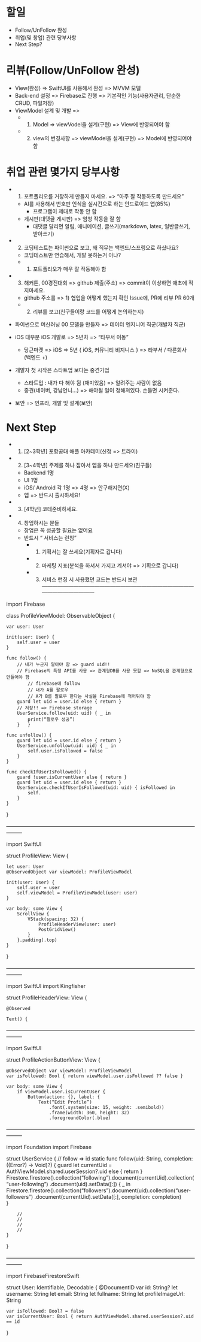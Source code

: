 # 할일
- Follow/UnFollow 완성
- 취업(및 창업) 관련 당부사항
- Next Step?

# 리뷰(Follow/UnFollow 완성)
- View(완성) => SwiftUI를 사용해서 완성 => MVVM 모델 
- Back-end 설정 => Firebase로 진행 => 기본적인 기능(사용자관리, 단순한 CRUD, 파일저장)
- ViewModel 설계 및 개발 => 
    - 1) Model => viewVodel을 설계(구현) => View에 반영되어야 함
    - 2) view의 변경사항 => viewModel을 설계(구현) => Model에 반영되어야 함

# 취업 관련 몇가지 당부사항
- 1.  포트폴리오를 거창하게 만들지 마세요. => “아주 잘 작동하도록 만드세요”
    - AI를 사용해서 번호판 인식을 실시간으로 하는 안드로이드 앱(85%)
        - 프로그램이 제대로 작동 안 함
    - 게시판(대댓글 게시판) => 엄청 작동을 잘 함
        - 대댓글 달리면 알림, 애니메이션, 글쓰기(markdown, latex, 일반글쓰기, 받아쓰기)
- 2. 코딩테스트는 파이썬으로 보고, 왜 직무는 백엔드/스프링으로 하셨나요?
    - 코딩테스트만 연습해서, 개발 못하는거 아냐?
    - 1. 포트폴리오가 매우 잘 작동해야 함
- 3. 해커톤, 00경진대회 => github 제출(주소) => commit이 이상하면 애초에 적지마세요.
    - github 주소를 => 1) 협업을 어떻게 했는지 확인 Issue에, PR에 리뷰 PR 60개
    - 2) 리뷰를 보고(친구들이랑 코드를 어떻게 논의하는지)

- 파이썬으로 머신러닝 00 모델을 만들자 => 데이터 엔지니어 직군(개발자 직군)

- iOS 대부분 iOS 개발로 => 5년차 => “타부서 이동”
    - 당근마켓 => iOS => 5년 { iOS, 커뮤니티 비지니스 } => 타부서 / 다른회사 (백엔드 +)

- 개발자 첫 시작은 스타트업 보다는 중견기업 
    - 스타트업 : 내가 다 해야 됨 (재미있음) => 알려주는 사람이 없음
    - 중견(네이버, 강남언니…) => 해야될 일이 정해져있다. 손들면 시켜준다. 

- 보안 => 인프라, 개발 및 설계(보안)

# Next Step
- 1) [2~3학년] 포항공대 애플 아카데미(신청 => 트라이)
- 2) [3~4학년] 주제를 하나 잡아서 앱을 하나 만드세요(친구들)
    - Backend 1명
    - UI 1명
    - iOS/ Android 각 1명 => 4명 => 안구해지면(X)
    - 앱 => 반드시 출시하세요!
- 3) [4학년] 코테준비하세요.
- 4) 창업하시는 분들
    - 창업은 꼭 성공할 필요는 없어요
    - 반드시 “ 서비스는 런칭”
        - 1. 기획서는 잘 쓰세요(기획자로 갑니다)
        - 2. 마케팅 지표(분석을 하셔서 가지고 계셔야 => 기획으로 갑니다)
        - 3. 서비스 런칭 시 사용했던 코드는 반드시 보관 
———————————————————————————————————————

import Firebase

class ProfileViewModel: ObservableObject {
	
	var user: User

	init(user: User) {
		self.user = user
	}

	func follow() {
		// 내가 누군지 알아야 함 => guard uid!!
		// Firebase의 특정 API를 사용 => 관계형DB를 사용 못함 => NoSQL을 관계형으로 만들어야 함
			// firebase에 follow
			// 내가 A를 팔로우
			// A가 B를 팔로우 한다는 사실을 Firebase에 적어둬야 함
		guard let uid = user.id else { return }
		// 저장!! => Firebase storage
		UserService.follow(uid: uid) { _ in
			print(“팔로우 성공”)
		} 	}

	func unfollow() {
		guard let uid = user.id else { return }
		UserService.unfollow(uid: uid) { _ in
			self.user.isFollowed = false
		}
	}

	func checkIfUserIsFollowed() {
		guard !user.isCurrentUser else { return }
		guard let uid = user.id else { return }
		UserService.checkIfUserIsFollowed(uid: uid) { isFollowed in
			self.
		}
	}
}

———————————————————————————————————————

import SwiftUI

struct ProfileView: View {
	
	let user: User
	@ObservedObject var viewModel: ProfileViewModel

	init(user: User) {
		self.user = user
		self.viewModel = ProfileViewModel(user: user) 
	}

	var body: some View {
		ScrollView {
			VStack(spacing: 32) {
				ProfileHeaderView(user: user)
				PostGridView() 
			}
		}.padding(.top)
	}
}

———————————————————————————————————————

import SwiftUI
import Kingfisher

struct ProfileHeaderView: View {
	
	@Observed
	
	Text() {

———————————————————————————————————————

import SwiftUI

struct ProfileActionButtonView: View {
	
	@ObservedObject var viewModel: ProfileViewModel
	var isFollowed: Bool { return viewModel.user.isFollowed ?? false }

	var body: some View {
		if viewModel.user.isCurrentUser {
			Button(action: {}, label: {
				Text(“Edit Profile”)
					.font(.system(size: 15, weight: .semibold))
					.frame(width: 360, height: 32) 
					.foregroundColor(.blue)
	
———————————————————————————————————————

import Foundation
import Firebase

struct UserService {
	// follow => id
	static func follow(uid: String, completion: ((Error?) -> Void)?) {
		guard let currentUid = AuthViewModel.shared.userSession?.uid else { return }
	Firestore.firestore().collection(“following”).document(currentUid).collection(“user-following”)
			.document(uid).setData([:]) { _ in 
				Firestore.firestore().collection(“followers”).document(uid).collection(“user-followers”)
				.document(currentUid).setData([:], completion: completion)	
			}
		
		// 
		//
		// 
		// 
	}
}

———————————————————————————————————————

import FirebaseFirestoreSwift

struct User: Identifiable, Decodable {
	@DocumentID var id: String?
	let username: String
	let email: String
	let fullname: String
	let profileImageUrl: String

	var isFollowed: Bool? = false
	var isCurrentUser: Bool { return AuthViewModel.shared.userSession?.uid == id
}
